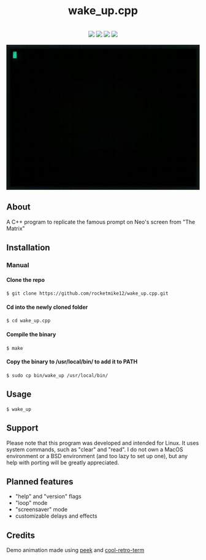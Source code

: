 <h1 align="center">wake_up.cpp</h1>
<p align="center">
    <br>
    <img src="https://img.shields.io/github/stars/rocketmike12/wake_up.cpp?color=e57474&labelColor=1e2528&style=for-the-badge">
    <img src="https://img.shields.io/github/issues/rocketmike12/wake_up.cpp?color=67b0e8&labelColor=1e2528&style=for-the-badge">
    <img src="https://img.shields.io/static/v1?label=license&message=MIT&color=8ccf7e&labelColor=1e2528&style=for-the-badge">
    <img src="https://img.shields.io/github/forks/rocketmike12/wake_up.cpp?color=e5c76b&labelColor=1e2528&style=for-the-badge">
    <br><br>
    <img src="assets/demo.gif">
</p>

## About

A C++ program to replicate the famous prompt on Neo's screen from "The Matrix"

## Installation

### Manual

#### Clone the repo
```shell
$ git clone https://github.com/rocketmike12/wake_up.cpp.git
```

#### Cd into the newly cloned folder
```shell
$ cd wake_up.cpp
```

#### Compile the binary
```shell
$ make
```
#### Copy the binary to /usr/local/bin/ to add it to PATH
```shell
$ sudo cp bin/wake_up /usr/local/bin/
```

## Usage

```shell
$ wake_up
```

## Support

Please note that this program was developed and intended for Linux. It uses system commands, such as "clear" and "read". I do not own a MacOS environment or a BSD environment (and too lazy to set up one), but any help with porting will be greatly appreciated.

## Planned features
<ul>
    <li>"help" and "version" flags</li>
    <li>"loop" mode</li>
    <li>"screensaver" mode</li>
    <li>customizable delays and effects</li>
</ul>

## Credits
Demo animation made using [peek](https://github.com/phw/peek) and [cool-retro-term](https://github.com/Swordfish90/cool-retro-term/)
